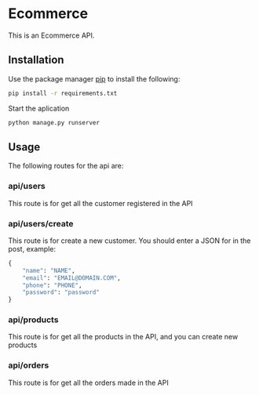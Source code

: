 # Ecommerce

This is an Ecommerce API.

## Installation

Use the package manager [pip](https://pip.pypa.io/en/stable/) to install the following:

```bash
pip install -r requirements.txt
```
Start the aplication

```bash
python manage.py runserver
```

## Usage

The following routes for the api are:

### api/users
This route is for get all the customer registered in the API

### api/users/create
This route is for create a new customer.
You should enter a JSON for in the post, example:

```python
{
    "name": "NAME",
    "email": "EMAIL@DOMAIN.COM",
    "phone": "PHONE",
    "password": "password"
}
```

### api/products
This route is for get all the products in the API, and you can create new products

### api/orders
This route is for get all the orders made in the API

